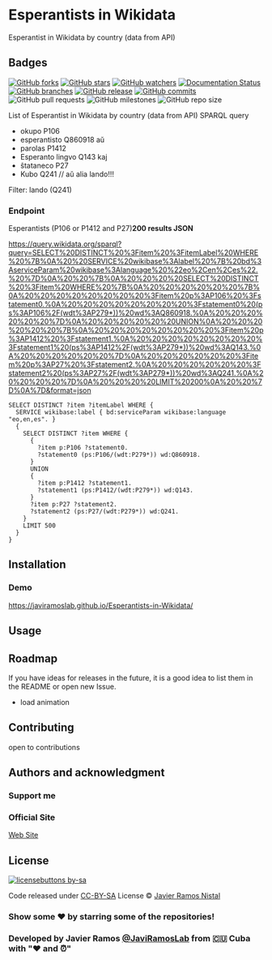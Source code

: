 Esperantists in Wikidata
=====================

Esperantist in Wikidata by country (data from API)

## Badges
[![GitHub forks](https://img.shields.io/github/forks/JaviRamosLab/Esperantists-in-Wikidata?branch=master&label=Forks&logo=GitHub&logoColor=ffffff&labelColor=282828&color=informational&style=flat)]()
[![GitHub stars](https://img.shields.io/github/stars/JaviRamosLab/Esperantists-in-Wikidata?branch=master&label=Stars&logo=GitHub&logoColor=ffffff&labelColor=282828&color=informational&style=flat)]()
[![GitHub watchers](https://img.shields.io/github/watchers/JaviRamosLab/Esperantists-in-Wikidata?branch=master&label=Watchers&logo=GitHub&logoColor=ffffff&labelColor=282828&color=informational&style=flat)]()
[![Documentation Status](https://readthedocs.org/projects/ansicolortags/badge/?version=latest)](http://ansicolortags.readthedocs.io/?badge=latest)
[![GitHub branches](https://badgen.net/github/branches/JaviRamosLab/Esperantists-in-Wikidata)](https://github.com/JaviRamosLab/Esperantists-in-Wikidata/)
[![GitHub release](https://img.shields.io/github/release/JaviRamosLab/Esperantists-in-Wikidata.svg)](https://GitHub.com/JaviRamosLab/Esperantists-in-Wikidata/releases/)
[![GitHub commits](https://badgen.net/github/commits/JaviRamosLab/Esperantists-in-Wikidata)](https://GitHub.com/JaviRamosLab/Esperantists-in-Wikidata/commit/)
![GitHub pull requests](https://img.shields.io/github/issues-pr/JaviRamosLab/Esperantists-in-Wikidata)
![GitHub milestones](https://img.shields.io/github/milestones/all/JaviRamosLab/Esperantists-in-Wikidata)
![GitHub repo size](https://img.shields.io/github/repo-size/JaviRamosLab/Esperantists-in-Wikidata)

List of Esperantist in Wikidata by country (data from API) SPARQL query

- okupo P106
- esperantisto Q860918
aŭ
- parolas P1412
- Esperanto lingvo Q143
kaj
- ŝtataneco P27
- Kubo Q241 // aŭ alia lando!!!

Filter: lando (Q241)

### Endpoint
Esperantists (P106 or P1412 and P27)__200 results JSON__

https://query.wikidata.org/sparql?query=SELECT%20DISTINCT%20%3Fitem%20%3FitemLabel%20WHERE%20%7B%0A%20%20SERVICE%20wikibase%3Alabel%20%7B%20bd%3AserviceParam%20wikibase%3Alanguage%20%22eo%2Cen%2Ces%22.%20%7D%0A%20%20%7B%0A%20%20%20%20SELECT%20DISTINCT%20%3Fitem%20WHERE%20%7B%0A%20%20%20%20%20%20%7B%0A%20%20%20%20%20%20%20%20%3Fitem%20p%3AP106%20%3Fstatement0.%0A%20%20%20%20%20%20%20%20%3Fstatement0%20(ps%3AP106%2F(wdt%3AP279*))%20wd%3AQ860918.%0A%20%20%20%20%20%20%7D%0A%20%20%20%20%20%20UNION%0A%20%20%20%20%20%20%7B%0A%20%20%20%20%20%20%20%20%3Fitem%20p%3AP1412%20%3Fstatement1.%0A%20%20%20%20%20%20%20%20%3Fstatement1%20(ps%3AP1412%2F(wdt%3AP279*))%20wd%3AQ143.%0A%20%20%20%20%20%20%7D%0A%20%20%20%20%20%20%3Fitem%20p%3AP27%20%3Fstatement2.%0A%20%20%20%20%20%20%3Fstatement2%20(ps%3AP27%2F(wdt%3AP279*))%20wd%3AQ241.%0A%20%20%20%20%7D%0A%20%20%20%20LIMIT%20200%0A%20%20%7D%0A%7D&format=json

```sparql
SELECT DISTINCT ?item ?itemLabel WHERE {
  SERVICE wikibase:label { bd:serviceParam wikibase:language "eo,en,es". }
  {
    SELECT DISTINCT ?item WHERE {
      {
        ?item p:P106 ?statement0.
        ?statement0 (ps:P106/(wdt:P279*)) wd:Q860918.
      }
      UNION
      {
        ?item p:P1412 ?statement1.
        ?statement1 (ps:P1412/(wdt:P279*)) wd:Q143.
      }
      ?item p:P27 ?statement2.
      ?statement2 (ps:P27/(wdt:P279*)) wd:Q241.
    }
    LIMIT 500
  }
}
```



## Installation

### Demo
https://javiramoslab.github.io/Esperantists-in-Wikidata/

## Usage

## Roadmap
If you have ideas for releases in the future, it is a good idea to list them in the README or open new Issue.
- load animation

## Contributing
open to contributions

## Authors and acknowledgment

### Support me

### Official Site
[Web Site](http://javiramo.github.io/Esperantists-in-Wikidata "Esperantists in Wikidata Site")

## License
[![licensebuttons by-sa](https://licensebuttons.net/l/by-sa/3.0/88x31.png)](https://creativecommons.org/licenses/by-sa/4.0)

Code released under [CC-BY-SA](https://github.com/JaviRamosLab/Esperantists-in-Wikidata/blob/master/LICENSE) License © [Javier Ramos Nistal](https://github.com/JaviRamosLab)

### Show some ❤️ by starring some of the repositories!

### Developed by Javier Ramos [@JaviRamosLab](@JaviRamosLab) from 🇨🇺 Cuba with "❤️ and ⏰"